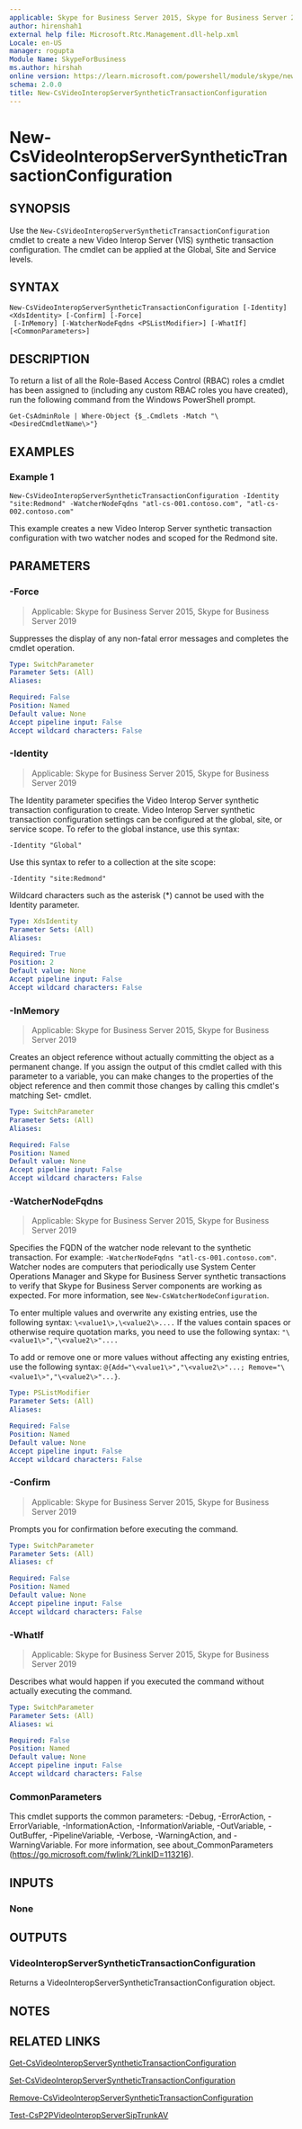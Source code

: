 ```yaml
---
applicable: Skype for Business Server 2015, Skype for Business Server 2019
author: hirenshah1
external help file: Microsoft.Rtc.Management.dll-help.xml
Locale: en-US
manager: rogupta
Module Name: SkypeForBusiness
ms.author: hirshah
online version: https://learn.microsoft.com/powershell/module/skype/new-csvideointeropserversynthetictransactionconfiguration
schema: 2.0.0
title: New-CsVideoInteropServerSyntheticTransactionConfiguration
---
```


# New-CsVideoInteropServerSyntheticTransactionConfiguration

## SYNOPSIS
Use the `New-CsVideoInteropServerSyntheticTransactionConfiguration` cmdlet to create a new Video Interop Server (VIS) synthetic transaction configuration.
The cmdlet can be applied at the Global, Site and Service levels.

## SYNTAX

```
New-CsVideoInteropServerSyntheticTransactionConfiguration [-Identity] <XdsIdentity> [-Confirm] [-Force]
 [-InMemory] [-WatcherNodeFqdns <PSListModifier>] [-WhatIf] [<CommonParameters>]
```

## DESCRIPTION
To return a list of all the Role-Based Access Control (RBAC) roles a cmdlet has been assigned to (including any custom RBAC roles you have created), run the following command from the Windows PowerShell prompt.

`Get-CsAdminRole | Where-Object {$_.Cmdlets -Match "\<DesiredCmdletName\>"}`

## EXAMPLES

### Example 1
```
New-CsVideoInteropServerSyntheticTransactionConfiguration -Identity "site:Redmond" -WatcherNodeFqdns "atl-cs-001.contoso.com", "atl-cs-002.contoso.com"
```

This example creates a new Video Interop Server synthetic transaction configuration with two watcher nodes and scoped for the Redmond site.


## PARAMETERS

### -Force

> Applicable: Skype for Business Server 2015, Skype for Business Server 2019

Suppresses the display of any non-fatal error messages and completes the cmdlet operation.

```yaml
Type: SwitchParameter
Parameter Sets: (All)
Aliases:

Required: False
Position: Named
Default value: None
Accept pipeline input: False
Accept wildcard characters: False
```

### -Identity

> Applicable: Skype for Business Server 2015, Skype for Business Server 2019

The Identity parameter specifies the Video Interop Server synthetic transaction configuration to create.
Video Interop Server synthetic transaction configuration settings can be configured at the global, site, or service scope.
To refer to the global instance, use this syntax:

`-Identity "Global"`

Use this syntax to refer to a collection at the site scope:

`-Identity "site:Redmond"`

Wildcard characters such as the asterisk (*) cannot be used with the Identity parameter.

```yaml
Type: XdsIdentity
Parameter Sets: (All)
Aliases:

Required: True
Position: 2
Default value: None
Accept pipeline input: False
Accept wildcard characters: False
```

### -InMemory

> Applicable: Skype for Business Server 2015, Skype for Business Server 2019

Creates an object reference without actually committing the object as a permanent change.
If you assign the output of this cmdlet called with this parameter to a variable, you can make changes to the properties of the object reference and then commit those changes by calling this cmdlet's matching Set- cmdlet.

```yaml
Type: SwitchParameter
Parameter Sets: (All)
Aliases:

Required: False
Position: Named
Default value: None
Accept pipeline input: False
Accept wildcard characters: False
```

### -WatcherNodeFqdns

> Applicable: Skype for Business Server 2015, Skype for Business Server 2019

Specifies the FQDN of the watcher node relevant to the synthetic transaction.
For example: `-WatcherNodeFqdns "atl-cs-001.contoso.com"`.
Watcher nodes are computers that periodically use System Center Operations Manager and Skype for Business Server synthetic transactions to verify that Skype for Business Server components are working as expected.
For more information, see `New-CsWatcherNodeConfiguration`.

To enter multiple values and overwrite any existing entries, use the following syntax: `\<value1\>,\<value2\>....`
If the values contain spaces or otherwise require quotation marks, you need to use the following syntax: `"\<value1\>","\<value2\>"....`

To add or remove one or more values without affecting any existing entries, use the following syntax: `@{Add="\<value1\>","\<value2\>"...; Remove="\<value1\>","\<value2\>"...}`.

```yaml
Type: PSListModifier
Parameter Sets: (All)
Aliases:

Required: False
Position: Named
Default value: None
Accept pipeline input: False
Accept wildcard characters: False
```

### -Confirm

> Applicable: Skype for Business Server 2015, Skype for Business Server 2019

Prompts you for confirmation before executing the command.

```yaml
Type: SwitchParameter
Parameter Sets: (All)
Aliases: cf

Required: False
Position: Named
Default value: None
Accept pipeline input: False
Accept wildcard characters: False
```

### -WhatIf

> Applicable: Skype for Business Server 2015, Skype for Business Server 2019

Describes what would happen if you executed the command without actually executing the command.

```yaml
Type: SwitchParameter
Parameter Sets: (All)
Aliases: wi

Required: False
Position: Named
Default value: None
Accept pipeline input: False
Accept wildcard characters: False
```

### CommonParameters
This cmdlet supports the common parameters: -Debug, -ErrorAction, -ErrorVariable, -InformationAction, -InformationVariable, -OutVariable, -OutBuffer, -PipelineVariable, -Verbose, -WarningAction, and -WarningVariable. For more information, see about_CommonParameters (https://go.microsoft.com/fwlink/?LinkID=113216).

## INPUTS

### None

## OUTPUTS

### VideoInteropServerSyntheticTransactionConfiguration
Returns a VideoInteropServerSyntheticTransactionConfiguration object.

## NOTES

## RELATED LINKS

[Get-CsVideoInteropServerSyntheticTransactionConfiguration](Get-CsVideoInteropServerSyntheticTransactionConfiguration.md)

[Set-CsVideoInteropServerSyntheticTransactionConfiguration](Set-CsVideoInteropServerSyntheticTransactionConfiguration.md)

[Remove-CsVideoInteropServerSyntheticTransactionConfiguration](Remove-CsVideoInteropServerSyntheticTransactionConfiguration.md)

[Test-CsP2PVideoInteropServerSipTrunkAV](Test-CsP2PVideoInteropServerSipTrunkAV.md)
